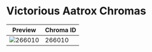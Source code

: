 # Victorious Aatrox Chromas

| Preview | Chroma ID |
|---------|-----------|
| ![266010](https://raw.communitydragon.org/latest/plugins/rcp-be-lol-game-data/global/default/v1/champion-chroma-images/266/266010.png) | 266010 |